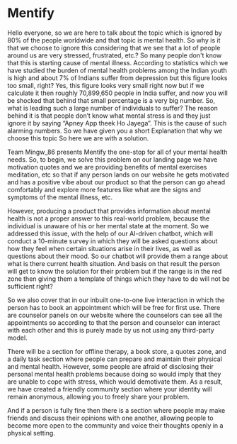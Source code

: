 # Mentify
Hello everyone, so we are here to talk about the topic which is ignored by 80% of the people worldwide and that topic is mental health. So why is it that we choose to ignore this considering that we see that a lot of people around us are very stressed, frustrated, etc.? So many people don't know that this is starting cause of mental illness. According to statistics which we have studied the burden of mental health problems among the Indian youth is high and about 7% of Indians suffer from depression but this figure looks too small, right? Yes, this figure looks very small right now but if we calculate it then roughly 70,899,650 people in India suffer, and now you will be shocked that behind that small percentage is a very big number.
 So, what is leading such a large number of individuals to suffer?
The reason behind it is that people don’t know what mental stress is and they just ignore it by saying “Apney App theek Ho Jayega”. This is the cause of such alarming numbers. So we have given you a short Explanation that why we choose this topic So here we are with a solution.

Team Mingw_86 presents Mentify the one-stop for all of your mental health needs. So, to begin, we solve this problem on our landing page we have motivation quotes and we are providing benefits of mental exercises meditation, etc so that if any person lands on our website he gets motivated and has a positive vibe about our product so that the person can go ahead comfortably and explore more features like what are the signs and symptoms of the mental illness, etc.

However, producing a product that provides information about mental health is not a proper answer to this real-world problem, because the individual is unaware of his or her mental state at the moment.
So we addressed this issue, with the help of our AI-driven chatbot, which will conduct a 10-minute survey in which they will be asked questions about how they feel when certain situations arise in their lives, as well as questions about their mood. So our chatbot will provide them a range about what is there current health situation.
And basis on that result the person will get to know the solution for their problem but if the range is in the red zone then giving them a template of things which they have to do will not be sufficient right?

So we also cover that in our inbuilt one-to-one live interaction in which the person has to book an appointment which will be free for first use. There are counselor panels on our website where the counselors can see all the appointments so according to that the person and counselor can interact with each other and this is purely made by us not using any third-party model.

There will be a section for offline therapy, a book store, a quotes zone, and a daily task section where people can prepare and maintain their physical and mental health.
However, some people are afraid of disclosing their personal mental health problems because doing so would imply that they are unable to cope with stress, which would demotivate them. As a result, we have created a friendly community section where your identity will remain anonymous, allowing you to freely share your problem.

And if a person is fully fine then there is a section where people may make friends and discuss their opinions with one another, allowing people to become more open to the community and voice their thoughts openly in a physical setting.
